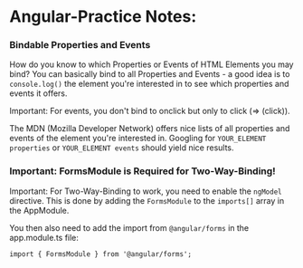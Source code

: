 # Angular-Practice Notes:

### Bindable Properties and Events
How do you know to which Properties or Events of HTML Elements you may bind? You can basically bind to all Properties and Events - a good idea is to `console.log()`  the element you're interested in to see which properties and events it offers.

Important: For events, you don't bind to onclick but only to click (=> (click)).

The MDN (Mozilla Developer Network) offers nice lists of all properties and events of the element you're interested in. Googling for `YOUR_ELEMENT properties`  or `YOUR_ELEMENT events`  should yield nice results.

### Important: FormsModule is Required for Two-Way-Binding!
Important: For Two-Way-Binding to work, you need to enable the `ngModel`  directive. This is done by adding the `FormsModule`  to the `imports[]`  array in the AppModule.

You then also need to add the import from `@angular/forms`  in the app.module.ts file:

`import { FormsModule } from '@angular/forms';`
